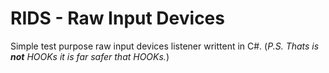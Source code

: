 # RIDS - Raw Input Devices

Simple test purpose raw input devices listener writtent in C#. (*P.S. Thats is __not__ HOOKs it is far safer that HOOKs.*)
